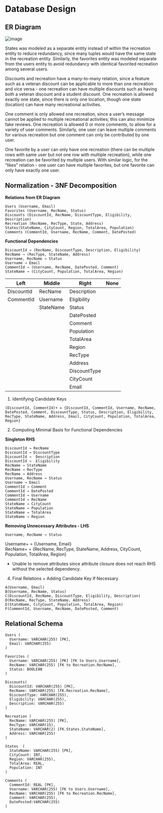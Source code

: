 # Database Design

## ER Diagram
![image](https://github.com/user-attachments/assets/7bacff2e-887d-4cc5-a653-42e2ebb8681c)

States was modeled as a separate entity instead of within the recreation entity to reduce redundancy, since many tuples would have the same state in the recreation entity. Similarly, the favorites entity was modeled separate from the users entity to avoid redundancy with identical favorited recreation among several users. 

Discounts and recreation have a many-to-many relation, since a feature such as a veteran discount can be applicable to more than one recreation and vice versa - one recreation can have multiple discounts such as having both a veteran discount and a student discount. One recreation is allowed exactly one state, since there is only one location, though one state (location) can have many recreational activities.

One comment is only allowed one recreation, since a user’s message cannot be applied to multiple recreational activities; this can also minimize fake reviews. One recreation is allowed 0 or more comments, to allow for a variety of user comments. Similarly, one user can leave multiple comments for various recreation but one comment can only be contributed by one user. 


One favorite by a user can only have one recreation (there can be multiple rows with same user but not one row with multiple recreation), while one recreation can be favorited by multiple users. With similar logic, for the “likes” relation - one user can have multiple favorites, but one favorite can only have exactly one user.

## Normalization - 3NF Decomposition

**Relations from ER Diagram**

```
Users (Username, Email)
Favorites (Username, RecName, Status)
Discounts (DiscountId, RecName, DiscountType, Eligibility, Description)
Recreation (RecName, RecType, State, Address)
States(StateName, CityCount, Region, TotalArea, Population)
Comments (CommentId, Username, RecName, Comment, DatePosted)
```

**Functional Dependencies**
```
DiscountId → (RecName, DiscountType, Description, Eligibility)
RecName → (RecType, StateName, Address) 
Username, RecName → Status 
Username → Email 
CommentId → (Username, RecName, DatePosted, Comment) 
StateName → (CityCount, Population, TotalArea, Region)
```

| Left | Middle | Right | None |
| ---- | ---- | ---- | ---- |
| DiscountId | RecName | Description |  |
| CommentId | Username | Eligibility |  |
|  | StateName | Status |  |
|  |  | DatePosted |  |
|  |  | Comment |  |
|  |  | Population |  |
|  |  | TotalArea |  |
|  |  | Region |  |
|  |  | RecType |  |
|  |  | Address |  |
|  |  | DiscountType |  |
|  |  | CityCount |  | 
|  |  | Email |  | 


1. Identifying Candidate Keys
```
(DiscountId, CommentId)+ = {DiscountId, CommentId, Username, RecName, DatePosted, Comment, DiscountType, Status, Description, Eligibility, RecType, StateName, Address, Email, CityCount, Population, TotalArea, Region}
```

2. Computing Minimal Basis for Functional Dependencies

**Singleton RHS**
```
DiscountId → RecName
DiscountId → DiscountType
DiscountId →  Description
DiscountId →  Eligibility
RecName → StateName
RecName → RecType
RecName → Address
Username, RecName → Status 
Username → Email 
CommentId → Comment 
CommentId → DatePosted
CommentId → Username
CommentId → RecName
StateName → CityCount
StateName → Population
StateName → TotalArea
StateName → Region
```

**Removing Unnecessary Attributes - LHS**
```
Username, RecName → Status
```
Username+ = {Username, Email}</br>
RecName+ = {RecName, RecType, StateName, Address, CityCount, Population, TotalArea, Region}

- Unable to remove attributes since attribute closure does not reach RHS without the selected dependency.

4. Final Relations + Adding Candidate Key If Necessary
```
A(Username, Email)
B(Username, RecName, Status)
C(DiscountId, RecName, DiscountType, Eligibility, Description)
D(RecName, RecType, StateName, Address)
E(StateName, CityCount, Population, TotalArea, Region)
F(CommentId, Username, RecName, DatePosted, Comment)
```
## Relational Schema
```
Users (
  Username: VARCHAR(255) [PK],
  Email: VARCHAR(255)
)

Favorites (
  Username: VARCHAR(255) [PK] [FK to Users.Username],
  RecName: VARCHAR(255) [FK to Recreation.RecName],
  Status: BOOLEAN
)

Discounts(
  DiscountId: VARCHAR(255) [PK],
  RecName: VARCHAR(255) [FK.Recreation.RecName],
  DiscountType: VARCHAR(255),
  Eligibility: VARCHAR(255),
  Description: VARCHAR(255)
)

Recreation (
  RecName: VARCHAR(255) [PK],
  RecType: VARCHAR(15),
  StateName: VARCHAR(2) [FK.States.StateName],
  Address: VARCHAR(255)
)

States  (
  StateName: VARCHAR(255) [PK],
  CityCount: INT,
  Region: VARCHAR(255),
  TotalArea: REAL,
  Population: INT
)

Comments (
  CommentId: REAL [PK],
  Username: VARCHAR(255) [FK to Users.Username],
  RecName: VARCHAR(255) [FK to Recreation.RecName],
  Comment: VARCHAR(255),
  DatePosted:VARCHAR(255)
)
```
